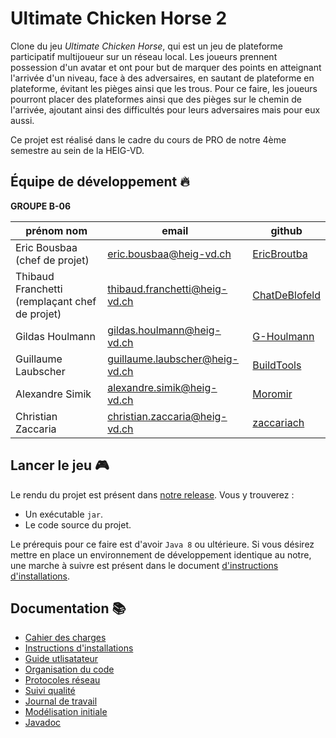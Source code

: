 # Ultimate Chicken Horse 2

Clone du jeu _Ultimate Chicken Horse_, qui est un jeu de plateforme participatif multijoueur sur un réseau local. Les 
joueurs prennent possession d'un avatar et ont pour but de marquer des points en atteignant l'arrivée d'un niveau, face
à des adversaires, en sautant de plateforme en plateforme, évitant les pièges ainsi que les trous.
Pour ce faire, les joueurs pourront placer des plateformes ainsi que des pièges sur le chemin de l'arrivée, ajoutant 
ainsi des difficultés pour leurs adversaires mais pour eux aussi. 

Ce projet est réalisé dans le cadre du cours de PRO de notre 4ème semestre au sein de la HEIG-VD.

## Équipe de développement :fire:
**GROUPE B-06**  

| prénom nom                                     | email                          | github                                            |
|------------------------------------------------|--------------------------------|---------------------------------------------------|
| Eric Bousbaa (chef de projet)                  | eric.bousbaa@heig-vd.ch        | [EricBroutba](https://github.com/EricBroutba)     |
| Thibaud Franchetti (remplaçant chef de projet) | thibaud.franchetti@heig-vd.ch  | [ChatDeBlofeld](https://github.com/ChatDeBlofeld) |
| Gildas Houlmann                                | gildas.houlmann@heig-vd.ch     | [G-Houlmann](https://github.com/G-Houlmann)       |
| Guillaume Laubscher                            | guillaume.laubscher@heig-vd.ch | [BuildTools](https://github.com/GODOmegaPi)       |
| Alexandre Simik                                | alexandre.simik@heig-vd.ch     | [Moromir](https://github.com/Moromir)             |
| Christian Zaccaria                             | christian.zaccaria@heig-vd.ch  | [zaccariach](https://github.com/zaccariach)       |

## Lancer le jeu :video_game:
Le rendu du projet est présent dans [notre release](https://github.com/EricBroutba/HEIGVD-PRO-B-06/releases/tag/uch2_1.0.0). Vous y trouverez :   
- Un exécutable ````jar````.
- Le code source du projet.

Le prérequis pour ce faire est d'avoir `Java 8` ou ultérieure. Si vous désirez mettre en place un environnement de
développement identique au notre, une marche à suivre est présent dans le document [d'instructions d'installations](https://docs.google.com/document/d/1ikblPXDn73oBKSoyUCjQ5hKjfRbOcuOi2C01uVChr6M/edit?usp=sharing).

## Documentation :books:
- [Cahier des charges](https://docs.google.com/document/d/1o6veGK7PF89iihe4Ua9ICbhKglBB2uulHL7BfmSqSqA/edit?usp=sharing)
- [Instructions d'installations](https://docs.google.com/document/d/1ikblPXDn73oBKSoyUCjQ5hKjfRbOcuOi2C01uVChr6M/edit?usp=sharing)
- [Guide utlisatateur](https://docs.google.com/document/d/1duJVLT0AHxDCp-L6vYW5bwruJ4xWXmxdjw-StV0JZdg/edit?usp=sharing)
- [Organisation du code](https://docs.google.com/document/d/15am4Rlu4XpAetpwAMjD8tWpmMuXp_YkMw9NABVTBRDg/edit?usp=sharing)
- [Protocoles réseau](https://docs.google.com/document/d/1RpUw3n3N-ZJ8vyjo1obBwTXlXc-Oxc5XPUv_W3gkgHM/edit?usp=sharing)
- [Suivi qualité](https://docs.google.com/document/d/1IkEW8_Fq0e35-_h6I5RkjClDKuAJGpwmeCXDIneJDfE/edit?usp=sharing)
- [Journal de travail](https://docs.google.com/spreadsheets/d/1O0yb_1Me8XkOtIK4Yzdofcxfe2MESFtjrfEvDnaefw8/edit?usp=sharing)
- [Modélisation initiale](https://docs.google.com/document/d/1wnWpsQKDlJX_4ByP0mc0px0_Qe4fQX4LTtPmXnr486c/edit?usp=sharing)
- [Javadoc](javadoc)


